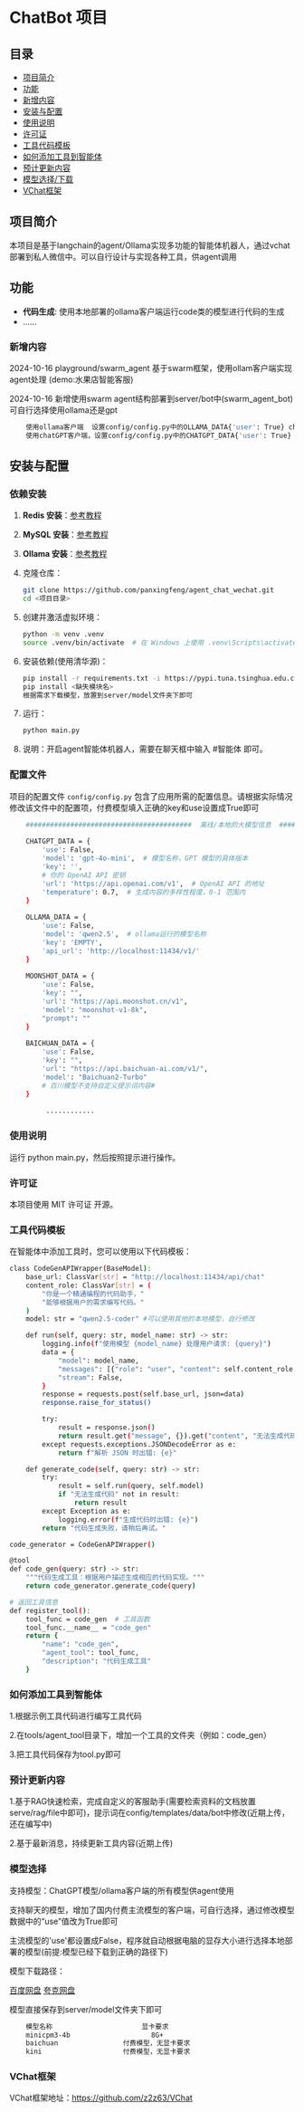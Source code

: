 # ChatBot 项目


## 目录

- [项目简介](#项目简介)
- [功能](#功能)
- [新增内容](#新增内容)
- [安装与配置](#安装与配置)
- [使用说明](#使用说明)
- [许可证](#许可证)
- [工具代码模板](#工具代码模板)
- [如何添加工具到智能体](#如何添加工具到智能体)
- [预计更新内容](#预计更新内容)
- [模型选择/下载](#模型选择/下载)
- [VChat框架](#VChat框架)

## 项目简介

本项目是基于langchain的agent/Ollama实现多功能的智能体机器人，通过vchat部署到私人微信中。可以自行设计与实现各种工具，供agent调用

## 功能

- **代码生成**: 使用本地部署的ollama客户端运行code类的模型进行代码的生成
- ......

### 新增内容
2024-10-16 playground/swarm_agent 基于swarm框架，使用ollam客户端实现agent处理 (demo:水果店智能客服)

2024-10-16 新增使用swarm agent结构部署到server/bot中(swarm_agent_bot) 可自行选择使用ollama还是gpt
```bash
    使用ollama客户端  设置config/config.py中的OLLAMA_DATA{'user': True} chat/agent都是使用的ollama
    使用chatGPT客户端，设置config/config.py中的CHATGPT_DATA{'user': True} chat/agent都是使用的GPT
```

## 安装与配置

### 依赖安装

1. **Redis 安装**：[参考教程](https://blog.csdn.net/weixin_43883917/article/details/114632709)  
2. **MySQL 安装**：[参考教程](https://blog.csdn.net/weixin_41330897/article/details/142899070)
3. **Ollama 安装**：[参考教程](https://blog.csdn.net/qq_40999403/article/details/139320266)

4. 克隆仓库：
    ```bash
    git clone https://github.com/panxingfeng/agent_chat_wechat.git
    cd <项目目录>
    ```

5. 创建并激活虚拟环境：
    ```bash
    python -m venv .venv
    source .venv/bin/activate  # 在 Windows 上使用 .venv\Scripts\activate
    ```

6. 安装依赖(使用清华源)：
    ```bash
    pip install -r requirements.txt -i https://pypi.tuna.tsinghua.edu.cn/simple/
    pip install <缺失模块名>
    根据需求下载模型，放置到server/model文件夹下即可
    ```

7. 运行：
    ```bash
    python main.py
    ```
8. 说明：开启agent智能体机器人，需要在聊天框中输入  #智能体  即可。
### 配置文件

项目的配置文件 `config/config.py` 包含了应用所需的配置信息。请根据实际情况修改该文件中的配置项，付费模型填入正确的key和use设置成True即可
```bash
    #########################################  离线/本地的大模型信息  #########################################
    
    CHATGPT_DATA = {
        'use': False,
        'model': 'gpt-4o-mini',  # 模型名称，GPT 模型的具体版本
        'key': '',
        # 你的 OpenAI API 密钥
        'url': 'https://api.openai.com/v1',  # OpenAI API 的地址
        'temperature': 0.7,  # 生成内容的多样性程度，0-1 范围内
    }
    
    OLLAMA_DATA = {
        'use': False,  
        'model': 'qwen2.5',  # ollama运行的模型名称
        'key': 'EMPTY',
        'api_url': 'http://localhost:11434/v1/'
    }
    
    MOONSHOT_DATA = {
        'use': False,
        'key': "",
        'url': "https://api.moonshot.cn/v1",
        'model': "moonshot-v1-8k",
        "prompt": ""
    }
    
    BAICHUAN_DATA = {
        'use': False,
        'key': "",
        'url': "https://api.baichuan-ai.com/v1/",
        'model': "Baichuan2-Turbo"
        # 百川模型不支持自定义提示词内容#
    }
    
         ............
```

### 使用说明
运行 python main.py，然后按照提示进行操作。

### 许可证
本项目使用 MIT 许可证 开源。

### 工具代码模板
在智能体中添加工具时，您可以使用以下代码模板：
```bash
class CodeGenAPIWrapper(BaseModel):
    base_url: ClassVar[str] = "http://localhost:11434/api/chat"
    content_role: ClassVar[str] = (
        "你是一个精通编程的代码助手，"
        "能够根据用户的需求编写代码。"
    )
    model: str = "qwen2.5-coder" #可以使用其他的本地模型，自行修改

    def run(self, query: str, model_name: str) -> str:
        logging.info(f"使用模型 {model_name} 处理用户请求: {query}")
        data = {
            "model": model_name,
            "messages": [{"role": "user", "content": self.content_role + query}],
            "stream": False,
        }
        response = requests.post(self.base_url, json=data)
        response.raise_for_status()

        try:
            result = response.json()
            return result.get("message", {}).get("content", "无法生成代码，请检查输入。")
        except requests.exceptions.JSONDecodeError as e:
            return f"解析 JSON 时出错: {e}"

    def generate_code(self, query: str) -> str:
        try:
            result = self.run(query, self.model)
            if "无法生成代码" not in result:
                return result
        except Exception as e:
            logging.error(f"生成代码时出错: {e}")
        return "代码生成失败，请稍后再试。"

code_generator = CodeGenAPIWrapper()

@tool
def code_gen(query: str) -> str:
    """代码生成工具：根据用户描述生成相应的代码实现。"""
    return code_generator.generate_code(query)

# 返回工具信息
def register_tool():
    tool_func = code_gen  # 工具函数
    tool_func.__name__ = "code_gen"
    return {
        "name": "code_gen",
        "agent_tool": tool_func,
        "description": "代码生成工具"
    }


   ```

### 如何添加工具到智能体
1.根据示例工具代码进行编写工具代码

2.在tools/agent_tool目录下，增加一个工具的文件夹（例如：code_gen）

3.把工具代码保存为tool.py即可


### 预计更新内容

1.基于RAG快速检索，完成自定义的客服助手(需要检索资料的文档放置serve/rag/file中即可)，提示词在config/templates/data/bot中修改(近期上传，还在编写中)

2.基于最新消息，持续更新工具内容(近期上传)

### 模型选择
支持模型：ChatGPT模型/ollama客户端的所有模型供agent使用

支持聊天的模型，增加了国内付费主流模型的客户端，可自行选择，通过修改模型数据中的“use”值改为True即可

主流模型的'use'都设置成False，程序就自动根据电脑的显存大小进行选择本地部署的模型(前提:模型已经下载到正确的路径下)

模型下载路径：

[百度网盘](https://pan.baidu.com/s/17FQNqBAoi_kTVjR1eKg8eQ?pwd=ir5q) [夸克网盘](https://pan.quark.cn/s/ef569e03eb15)

模型直接保存到server/model文件夹下即可

```bash
    模型名称                      显卡要求
    minicpm3-4b                    8G+
    baichuan                付费模型，无显卡要求
    kini                    付费模型，无显卡要求
```

### VChat框架
VChat框架地址：https://github.com/z2z63/VChat
